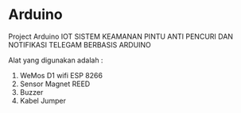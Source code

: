 # Arduino
Project Arduino
IOT SISTEM KEAMANAN PINTU ANTI PENCURI DAN
NOTIFIKASI TELEGAM BERBASIS ARDUINO

Alat yang digunakan adalah :
1. WeMos D1 wifi ESP 8266
2. Sensor Magnet REED
3. Buzzer
4. Kabel Jumper

